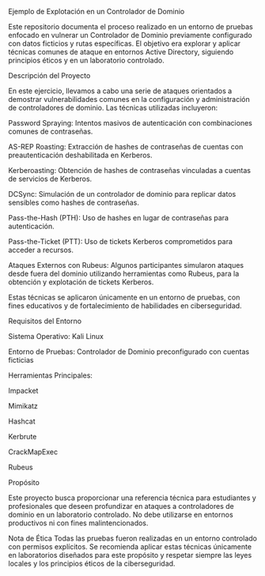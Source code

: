 Ejemplo de Explotación en un Controlador de Dominio

Este repositorio documenta el proceso realizado en un entorno de pruebas enfocado en vulnerar un Controlador de Dominio previamente configurado con datos ficticios y rutas específicas. El objetivo era explorar y aplicar técnicas comunes de ataque en entornos Active Directory, siguiendo principios éticos y en un laboratorio controlado.

Descripción del Proyecto

En este ejercicio, llevamos a cabo una serie de ataques orientados a demostrar vulnerabilidades comunes en la configuración y administración de controladores de dominio. Las técnicas utilizadas incluyeron:

Password Spraying: Intentos masivos de autenticación con combinaciones comunes de contraseñas.

AS-REP Roasting: Extracción de hashes de contraseñas de cuentas con preautenticación deshabilitada en Kerberos.

Kerberoasting: Obtención de hashes de contraseñas vinculadas a cuentas de servicios de Kerberos.

DCSync: Simulación de un controlador de dominio para replicar datos sensibles como hashes de contraseñas.

Pass-the-Hash (PTH): Uso de hashes en lugar de contraseñas para autenticación.

Pass-the-Ticket (PTT): Uso de tickets Kerberos comprometidos para acceder a recursos.

Ataques Externos con Rubeus: Algunos participantes simularon ataques desde fuera del dominio utilizando herramientas como Rubeus, para la obtención y explotación de tickets Kerberos.

Estas técnicas se aplicaron únicamente en un entorno de pruebas, con fines educativos y de fortalecimiento de habilidades en ciberseguridad.


Requisitos del Entorno

Sistema Operativo: Kali Linux

Entorno de Pruebas: Controlador de Dominio preconfigurado con cuentas ficticias

Herramientas Principales:

Impacket

Mimikatz

Hashcat

Kerbrute

CrackMapExec

Rubeus

Propósito

Este proyecto busca proporcionar una referencia técnica para estudiantes y profesionales que deseen profundizar en ataques a controladores de dominio en un laboratorio controlado. No debe utilizarse en entornos productivos ni con fines malintencionados.

Nota de Ética
Todas las pruebas fueron realizadas en un entorno controlado con permisos explícitos. Se recomienda aplicar estas técnicas únicamente en laboratorios diseñados para este propósito y respetar siempre las leyes locales y los principios éticos de la ciberseguridad.
